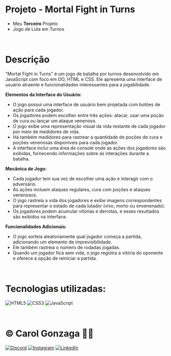 # Projeto - Mortal Fight in Turns
- Meu **Terceiro** Projeto 
- Jogo de Luta em Turnos

<br/>

# Descrição

"Mortal Fight in Turns" é um jogo de batalha por turnos desenvolvido em JavaScript com foco em OO, HTML e CSS. Ele apresenta uma interface de usuário atraente e funcionalidades interessantes para a jogabilidade.

**Elementos da Interface do Usuário:**
- O jogo possui uma interface de usuário bem projetada com botões de ação para cada jogador.
- Os jogadores podem escolher entre três ações: atacar, usar uma poção de cura ou lançar um ataque venenoso.
- O jogo exibe uma representação visual da vida restante de cada jogador por meio de medidores de vida.
- Há também medidores para rastrear a quantidade de poções de cura e poções venenosas disponíveis para cada jogador.
- A interface inclui uma área de console onde as ações dos jogadores são exibidas, fornecendo informações sobre as interações durante a batalha.

**Mecânica de Jogo:**
- Cada jogador tem sua vez de escolher uma ação e interagir com o adversário.
- As ações incluem ataques regulares, cura com poções e ataques venenosos.
- O jogo rastreia a vida dos jogadores e exibe imagens correspondentes para representar o estado de cada lutador (vivo, morto ou envenenado).
- Os jogadores podem acumular vitórias e derrotas, e esses resultados são exibidos na interface.

**Funcionalidades Adicionais:**
- O jogo sorteia aleatoriamente qual jogador começa a partida, adicionando um elemento de imprevisibilidade.
- Ele também rastreia o número de rodadas jogadas.
- Quando um jogador fica sem vida, o jogo registra a vitória do oponente e oferece a opção de reiniciar a partida.

<br/>

# Tecnologias utilizadas:
![HTML5](https://img.shields.io/badge/html5-%23E34F26.svg?style=flat&logo=html5&logoColor=white) 
![CSS3](https://img.shields.io/badge/css3-%231572B6.svg?style=flat&logo=css3&logoColor=white)
![JavaScript](https://img.shields.io/badge/javascript-%23323330.svg?style=flat&logo=javascript&logoColor=%23F7DF1E)

<br/>
  
# © Carol Gonzaga 🏳️‍🌈
[![Discord](https://img.shields.io/badge/Discord-%237289DA.svg?logo=discord&logoColor=white)](https://discord.gg/yZq4x7DQ)
[![Instagram](https://img.shields.io/badge/Instagram-%23E4405F.svg?logo=Instagram&logoColor=white)](https://instagram.com/anacquesta) 
[![LinkedIn](https://img.shields.io/badge/LinkedIn-%230077B5.svg?logo=linkedin&logoColor=white)](https://linkedin.com/in/anacarolgonzaga) 
